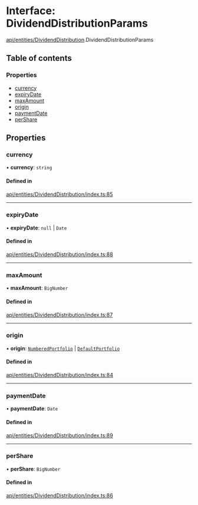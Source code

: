 # Interface: DividendDistributionParams

[api/entities/DividendDistribution](../wiki/api.entities.DividendDistribution).DividendDistributionParams

## Table of contents

### Properties

- [currency](../wiki/api.entities.DividendDistribution.DividendDistributionParams#currency)
- [expiryDate](../wiki/api.entities.DividendDistribution.DividendDistributionParams#expirydate)
- [maxAmount](../wiki/api.entities.DividendDistribution.DividendDistributionParams#maxamount)
- [origin](../wiki/api.entities.DividendDistribution.DividendDistributionParams#origin)
- [paymentDate](../wiki/api.entities.DividendDistribution.DividendDistributionParams#paymentdate)
- [perShare](../wiki/api.entities.DividendDistribution.DividendDistributionParams#pershare)

## Properties

### currency

• **currency**: `string`

#### Defined in

[api/entities/DividendDistribution/index.ts:85](https://github.com/PolymeshAssociation/polymesh-sdk/blob/339b7503/src/api/entities/DividendDistribution/index.ts#L85)

___

### expiryDate

• **expiryDate**: ``null`` \| `Date`

#### Defined in

[api/entities/DividendDistribution/index.ts:88](https://github.com/PolymeshAssociation/polymesh-sdk/blob/339b7503/src/api/entities/DividendDistribution/index.ts#L88)

___

### maxAmount

• **maxAmount**: `BigNumber`

#### Defined in

[api/entities/DividendDistribution/index.ts:87](https://github.com/PolymeshAssociation/polymesh-sdk/blob/339b7503/src/api/entities/DividendDistribution/index.ts#L87)

___

### origin

• **origin**: [`NumberedPortfolio`](../wiki/api.entities.NumberedPortfolio.NumberedPortfolio) \| [`DefaultPortfolio`](../wiki/api.entities.DefaultPortfolio.DefaultPortfolio)

#### Defined in

[api/entities/DividendDistribution/index.ts:84](https://github.com/PolymeshAssociation/polymesh-sdk/blob/339b7503/src/api/entities/DividendDistribution/index.ts#L84)

___

### paymentDate

• **paymentDate**: `Date`

#### Defined in

[api/entities/DividendDistribution/index.ts:89](https://github.com/PolymeshAssociation/polymesh-sdk/blob/339b7503/src/api/entities/DividendDistribution/index.ts#L89)

___

### perShare

• **perShare**: `BigNumber`

#### Defined in

[api/entities/DividendDistribution/index.ts:86](https://github.com/PolymeshAssociation/polymesh-sdk/blob/339b7503/src/api/entities/DividendDistribution/index.ts#L86)
